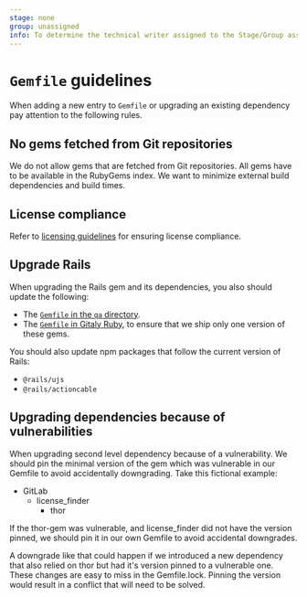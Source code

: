 ```yaml
---
stage: none
group: unassigned
info: To determine the technical writer assigned to the Stage/Group associated with this page, see https://about.gitlab.com/handbook/engineering/ux/technical-writing/#assignments
---
```


# `Gemfile` guidelines

When adding a new entry to `Gemfile` or upgrading an existing dependency pay
attention to the following rules.

## No gems fetched from Git repositories

We do not allow gems that are fetched from Git repositories. All gems have
to be available in the RubyGems index. We want to minimize external build
dependencies and build times.

## License compliance

Refer to [licensing guidelines](licensing.md) for ensuring license compliance.

## Upgrade Rails

When upgrading the Rails gem and its dependencies, you also should update the following:

- The [`Gemfile` in the `qa` directory](https://gitlab.com/gitlab-org/gitlab/-/blob/master/qa/Gemfile).
- The [`Gemfile` in Gitaly Ruby](https://gitlab.com/gitlab-org/gitaly/-/blob/master/ruby/Gemfile),
  to ensure that we ship only one version of these gems.

You should also update npm packages that follow the current version of Rails:

- `@rails/ujs`
- `@rails/actioncable`

## Upgrading dependencies because of vulnerabilities

When upgrading second level dependency because of a vulnerability. We
should pin the minimal version of the gem which was vulnerable in our
Gemfile to avoid accidentally downgrading. Take this fictional
example:

- GitLab
  - license_finder
    - thor

If the thor-gem was vulnerable, and license_finder did not have the
version pinned, we should pin it in our own Gemfile to avoid
accidental downgrades.

A downgrade like that could happen if we introduced a new dependency
that also relied on thor but had it's version pinned to a vulnerable
one. These changes are easy to miss in the Gemfile.lock. Pinning the
version would result in a conflict that will need to be solved.
